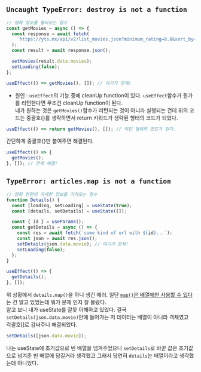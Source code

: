## `Uncaught TypeError: destroy is not a function`

```javascript
// 영화 정보를 불러오는 함수
const getMovies = async () => {
  const response = await fetch(
    `https://yts.mx/api/v2/list_movies.json?minimum_rating=8.8&sort_by=year`
  );
  const result = await response.json();

  setMovies(result.data.movies);
  setLoading(false);
};

useEffect(() => getMovies(), []); // 여기가 문제!
```

- 원인 : `useEffect`의 기능 중에 cleanUp function이 있다. `useEffect`함수가 뭔가를 리턴한다면 무조건 cleanUp function이 된다.  
   내가 원하는 것은 `getMovies()`함수가 리턴되는 것이 아니라 실행되는 건데 위의 코드는 중괄호{}를 생략하면서 return 키워드가 생략된 형태의 코드가 되었다.

```javascript
useEffect(() => return getMovies(), []); // 이런 형태의 코드가 된다.
```

간단하게 중괄호{}만 붙여주면 해결된다.

```javascript
useEffect(() => {
  getMovies();
}, []); // 문제 해결!
```

## `TypeError: articles.map is not a function`

```javascript
// 영화 한편의 자세한 정보를 가져오는 함수
function Details() {
  const [loading, setLoading] = useState(true);
  const [details, setDetails] = useState([]);

  const { id } = useParams();
  const getDetails = async () => {
    const res = await fetch(`some kind of url with ${id}...`);
    const json = await res.json();
    setDetails(json.data.movie); // 여기가 문제!
    setLoading(false);
  };
}

useEffect(() => {
  getDetails();
}, []);
```

위 상황에서 `details.map()`을 하니 생긴 에러. 일단 <u>`map()`은 배열에만 사용할 수 있다</u>는 건 알고 있었는데 뭐가 문제 인지 잘 몰랐다.  
알고 보니 내가 useState를 잘못 이해하고 있었다. 결국 `setDetails(json.data.movie)`안에 들어가는 저 데이터는 배열이 아니라 객체였고 각괄호[]로 감싸주니 해결되었다.

```javascript
setDetails([json.data.movie]);
```

나는 useState에 초기값으로 빈 배열을 넘겨주었으니 `setDetails`로 바꾼 값은 초기값으로 넘겨준 빈 배열에 담길거라 생각했고 그래서 당연히 `details`는 배열이라고 생각했는데 아니었다.
